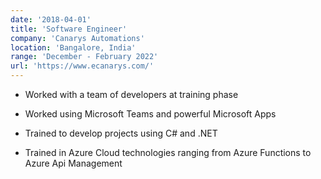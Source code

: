 ```yaml
---
date: '2018-04-01'
title: 'Software Engineer'
company: 'Canarys Automations'
location: 'Bangalore, India'
range: 'December - February 2022'
url: 'https://www.ecanarys.com/'
---
```


- Worked with a team of developers at training phase

- Worked using Microsoft Teams and powerful Microsoft Apps

- Trained to develop projects using C# and .NET

- Trained in Azure Cloud technologies ranging from Azure Functions to Azure Api Management
